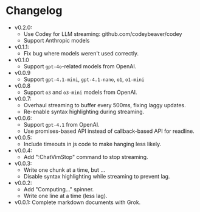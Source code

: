 # Changelog

- v0.2.0:
  - Use Codey for LLM streaming: github.com/codeybeaver/codey
  - Support Anthropic models
- v0.1.1:
  - Fix bug where models weren't used correctly.
- v0.1.0
  - Support `gpt-4o`-related models from OpenAI.
- v0.0.9
  - Support `gpt-4.1-mini`, `gpt-4.1-nano`, `o1`, `o1-mini`
- v0.0.8
  - Support `o3` and `o3-mini` models from OpenAI.
- v0.0.7:
  - Overhaul streaming to buffer every 500ms, fixing laggy updates.
  - Re-enable syntax highlighting during streaming.
- v0.0.6:
  - Support `gpt-4.1` from OpenAI.
  - Use promises-based API instead of callback-based API for readline.
- v0.0.5:
  - Include timeouts in js code to make hanging less likely.
- v0.0.4:
  - Add ":ChatVimStop" command to stop streaming.
- v0.0.3:
  - Write one chunk at a time, but ...
  - Disable syntax highlighting while streaming to prevent lag.
- v0.0.2:
  - Add "Computing..." spinner.
  - Write one line at a time (less lag).
- v0.0.1: Complete markdown documents with Grok.
